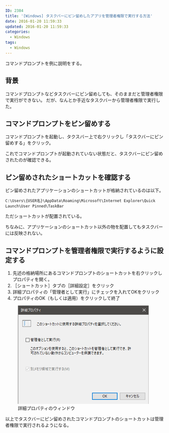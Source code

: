 ```yaml
---
ID: 2384
title: '[Windows] タスクバーにピン留めしたアプリを管理者権限で実行する方法'
date: 2016-01-20 11:59:33
updated: 2016-01-20 11:59:33
categories:
  - Windows
tags:
  - Windows
---
```


コマンドプロンプトを例に説明をする。

<!--more-->

## 背景

コマンドプロンプトなどタスクバーにピン留めしても、そのままだと管理者権限で実行ができない。
だが、なんとか手近なタスクバーから管理者権限で実行した。

## コマンドプロンプトをピン留めする

コマンドプロンプトを起動し、タクスバー上で右クリックし「タスクバーにピン留めする」をクリック。

これでコマンドプロンプトが起動されていない状態だと、タスクバーにピン留めされたのが確認できる。

## ピン留めされたショートカットを確認する

ピン留めされたアプリケーションのショートカットが格納されているのは以下。

`C:\Users\{USER名}\AppData\Roaming\Microsoft\Internet Explorer\Quick Launch\User Pinned\TaskBar`

ただショートカットが配置されている。

ちなみに、アプリケーションのショートカット以外の物を配置してもタスクバーには反映されない。

## コマンドプロンプトを管理者権限で実行するように設定する

1.  先述の格納場所にあるコマンドプロンプトのショートカットを右クリックしプロパティを開く。
2.  ［ショートカット］タブの［詳細設定］をクリック
3.  詳細プロパティの「管理者として実行」にチェックを入れてOKをクリック
4.  プロパティのOK（もしくは適用）をクリックして終了

<figure>
  <img src="/images/shortcut_advanced_settings_window.png" alt="" width="416" height="313" />
  <figcaption>詳細プロパティのウィンドウ</figcaption>
</figure>

以上でタスクバーにピン留めされたコマンドプロンプトのショートカットは管理者権限で実行されるようになる。
